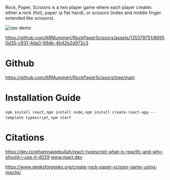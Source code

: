
Rock, Paper, Scissors is a two player game where each player creates either a rock (fist), paper (a flat hand), or scissors (index and middle finger extended like scissors).

![rps-demo](https://github.com/ARMummert/RockPaperScissors/assets/135379751/3ced8c33-75be-43ec-83b1-7248116eccf6)

https://github.com/ARMummert/RockPaperScissors/assets/135379751/86950d35-c831-4da0-99db-4b42b2d972c3

# Github 

https://github.com/ARMummert/RockPaperScissors/tree/main

# Installation Guide

`npm install react`,
`npm install node`,
`npm install create-react-app --template typescript`,
`npm start`

# Citations

https://dev.to/elhamnajeebullah/react-typescript-what-is-reactfc-and-why-should-i-use-it-4029
www.react.dev

https://www.geeksforgeeks.org/create-rock-paper-scissor-game-using-reactjs/
